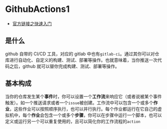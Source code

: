 # GithubActions1

- [官方链接之快速入门](https://docs.github.com/cn/actions/quickstart)

## 是什么

github 自带的 CI/CD 工具，对应的 gitlab 中也有`gitlab-ci`。通过其你可以对仓库进行自动化、自定义的构建、测试、部署等操作。也就意味着，当你推送一次代码之后，github 就可以替你完成构建、测试、部署等操作。

## 基本构成

 当你的仓库发生某个**事件**时，你可以设置一个**工作流**来响应它（或者说被某个事件触发）。如一个推送请求或者一个`issue`被创建。工作流中可以包含一个或多个**作业**，这些作业可以按照顺序执行，也可以并行执行。每个作业都运行在它自己的虚拟机中，每个**作业**会包含一个或多个**步骤**，你可以在步骤中运行一个脚本，也可以定义或运行另一个可以重复使用的，且可以简化你的工作流程的`action`

